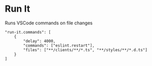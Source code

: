# Run It

Runs VSCode commands on file changes

```
"run-it.commands": [
    {
        "delay": 4000,
        "commands": ["eslint.restart"],
        "files": ["**/clients/**/*.ts", "**/styles/**/*.d.ts"]
    }
]
```
